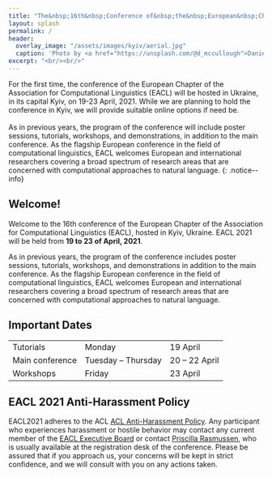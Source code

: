```yaml
---
title: "The&nbsp;16th&nbsp;Conference of&nbsp;the&nbsp;European&nbsp;Chapter<br> of&nbsp;the&nbsp;Association for&nbsp;Computational Linguistics"
layout: splash
permalink: /
header:
  overlay_image: "/assets/images/kyiv/aerial.jpg"
  caption: 'Photo by <a href="https://unsplash.com/@d_mccullough">Daniel McCullough</a> on <a href="http://www.unsplash.com">Unsplash</a>'
excerpt: "<br/><br/>"
---
```


<!--
<h2>News</h2>
-->

For the first time, the conference of the European Chapter of the Association for Computational Linguistics (EACL) will be hosted in Ukraine, in its capital Kyiv, on 19-23 April, 2021.  While we are planning to hold the conference in Kyiv, we will provide suitable online options if need be.<br><br>
As in previous years, the program of the conference will include poster sessions, tutorials, workshops, and demonstrations, in addition to the main conference. As the flagship European conference in the field of computational linguistics, EACL welcomes European and international researchers covering a broad spectrum of research areas that are concerned with computational approaches to natural language.
{: .notice--info} 

<!-- <div class="text-center">
    <a href="{{ '/archive' | relative_url }}" style="font-size: smaller; font-decoration: italic;">Older News</a>
</div> -->


<h2>Welcome!</h2>

Welcome to the 16th conference of the European Chapter of the Association for Computational Linguistics (EACL), hosted in Kyiv, Ukraine. EACL 2021 will be held from **19 to 23 of April, 2021**.

As in previous years, the program of the conference includes poster sessions, tutorials, workshops, and demonstrations in addition to the main conference. As the flagship European conference in the field of computational linguistics, EACL welcomes European and international researchers covering a broad spectrum of research areas that are concerned with computational approaches to natural language.

<h2 id="dates">Important Dates</h2>

<table id="table-dates">
    <tbody>
        <tr>
            <td>Tutorials</td>
            <td>Monday</td>
            <td>19 April</td>
        </tr>
        <tr>
            <td>Main conference</td>
            <td>Tuesday  &ndash; Thursday</td>
            <td>20 &ndash; 22 April</td>
        </tr>  
        <tr>
            <td>Workshops</td>
            <td>Friday</td>
            <td>23 April</td>
        </tr>
    </tbody>
</table>

<h2>EACL 2021 Anti-Harassment Policy</h2>
EACL2021 adheres to the ACL <a href="https://www.aclweb.org/adminwiki/index.php?title=Anti-Harassment_Policy">ACL Anti-Harassment Policy</a>. Any participant who experiences harassment or hostile behavior may contact any current member of the <a href="http://eacl.org/general/#officers">EACL Executive Board</a> or contact <a href="mailto:acl@aclweb.org">Priscilla Rasmussen</a>, who is usually available at the registration desk of the conference. Please be assured that if you approach us, your concerns will be kept in strict confidence, and we will consult with you on any actions taken.
